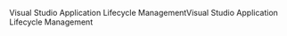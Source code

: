 <span data-ttu-id="d6cc4-101">Visual Studio Application Lifecycle Management</span><span class="sxs-lookup"><span data-stu-id="d6cc4-101">Visual Studio Application Lifecycle Management</span></span>